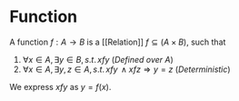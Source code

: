 # Function

A function $f: A\to B$ is a [[Relation]] $f\subseteq (A\times B)$, such that
1. $\forall x\in A, \exists y\in B, s.t.\, xfy$ (*Defined over $A$*)
2. $\forall x\in A, \exists y,z\in A, s.t.\, xfy\, \wedge xfz \Rightarrow y = z$ (*Deterministic*)

We express $xfy$ as $y = f(x)$.